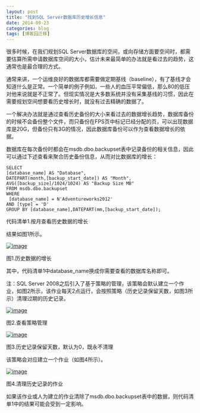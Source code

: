 ```yaml
---
layout: post
title: "找到SQL Server数据库历史增长信息"
date: 2014-09-23
categories: blog
tags: [博客园迁移]
---
```


很多时候，在我们规划SQL Server数据库的空间，或向存储方面要空间时，都需要估算所需申请数据库空间的大小，估计未来最简单的办法就是看过去的趋势，这通常也是最合理的方式。

通常来讲，一个运维良好的数据库都需要做定期基线（baseline），有了基线才会知道什么是正常。一个简单的例子例如，一些人的血压平常偏低，那么80的低压对他来说就是不正常了。但现实情况是大多数系统并没有采集基线的习惯，因此在需要规划空间想要看历史增长时，就没有过去精确的数据了。

一个解决办法就是通过查看历史备份的大小来看过去的数据增长趋势，数据库备份的时候不会备份整个文件，而只备份在FPS页中标记已经分配的页，可以出现数据库是20G，但备份只有3G的情况，因此数据库备份可以作为查看数据增长的依据。

数据库在每次备份时都会在msdb.dbo.backupset表中记录备份的相关信息，因此可以通过下述查看来聚合历史备份信息，从而对比数据库的增长：
    
    
    SELECT  
    [database_name] AS "Database",  
    DATEPART(month,[backup_start_date]) AS "Month",  
    AVG([backup_size]/1024/1024) AS "Backup Size MB"  
    FROM msdb.dbo.backupset  
    WHERE  
     [database_name] = N'Adventureworks2012'  
    AND [type] = 'D'  
    GROUP BY [database_name],DATEPART(mm,[backup_start_date]);

  


代码清单1.按月查看历史数据的增长

结果如图1所示。

[![image](https://cdn.jsdelivr.net/gh/careyson/careyson.github.io@main/assets/images/2014-09-23-sql-server/sql-server-231139365604725.png)](//images0.cnblogs.com/blog/35368/201409/231139355608553.png)

图1.历史数据的增长

其中，代码清单1中database\_name换成你需要查看的数据库名称即可。

注：SQL Server 2008之后引入了基于策略的管理，该策略会默认建立一个作业，如图2所示，该作业每天2点运行，会按照策略（历史记录保留天数，如图3所示）清理过期的历史记录。

[![image](https://cdn.jsdelivr.net/gh/careyson/careyson.github.io@main/assets/images/2014-09-23-sql-server/sql-server-231139395602242.png)](//images0.cnblogs.com/blog/35368/201409/231139379204941.png)

图2.查看策略管理

[![image](https://cdn.jsdelivr.net/gh/careyson/careyson.github.io@main/assets/images/2014-09-23-sql-server/sql-server-231139436078944.png)](//images0.cnblogs.com/blog/35368/201409/231139414821329.png)

图3.历史记录保留天数，默认为0，既永不清理

该策略会对应建立一个作业（如图4所示）。

[![image](https://cdn.jsdelivr.net/gh/careyson/careyson.github.io@main/assets/images/2014-09-23-sql-server/sql-server-231139457171790.png)](//images0.cnblogs.com/blog/35368/201409/231139442011761.png)

图4.清理历史记录的作业

如果该作业或人为建立的作业清除了msdb.dbo.backupset表中的数据，则代码清单1中的结果可能会受到一定影响。
